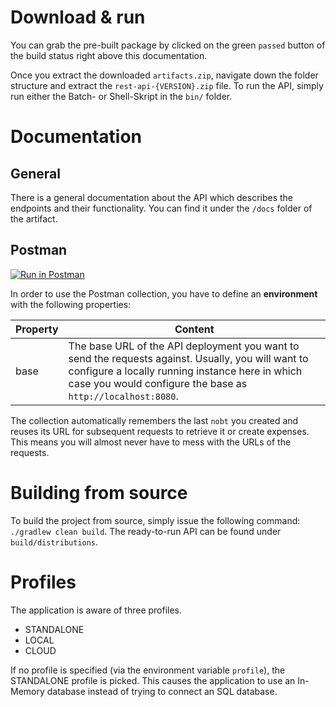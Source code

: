 # Download & run

You can grab the pre-built package by clicked on the green `passed` button of the build status right above this documentation.

Once you extract the downloaded `artifacts.zip`, navigate down the folder structure and extract the `rest-api-{VERSION}.zip` file.
To run the API, simply run either the Batch- or Shell-Skript in the `bin/` folder.

# Documentation

## General

There is a general documentation about the API which describes the endpoints and their functionality. You can find it under the `/docs` folder of the artifact. 

## Postman

[![Run in Postman](https://run.pstmn.io/button.svg)](https://app.getpostman.com/run-collection/d301df6b78706da96698)

In order to use the Postman collection, you have to define an __environment__ with the following properties:
 
| Property | Content |
|----------|---------|
| base | The base URL of the API deployment you want to send the requests against. Usually, you will want to configure a locally running instance here in which case you would configure the base as `http://localhost:8080`.

The collection automatically remembers the last `nobt` you created and reuses its URL for subsequent requests to retrieve it or create expenses. This means you will almost never have to mess with the URLs of the requests.

# Building from source

To build the project from source, simply issue the following command: `./gradlew clean build`.
The ready-to-run API can be found under `build/distributions`.

# Profiles

The application is aware of three profiles.

- STANDALONE
- LOCAL
- CLOUD

If no profile is specified (via the environment variable `profile`), the STANDALONE profile is picked. This causes the application to use an In-Memory database instead of trying to connect an SQL database.